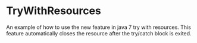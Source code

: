 # TryWithResources
An example of how to use the new feature in java 7 try with resources.  This feature automatically closes the resource after the try/catch block is exited.
